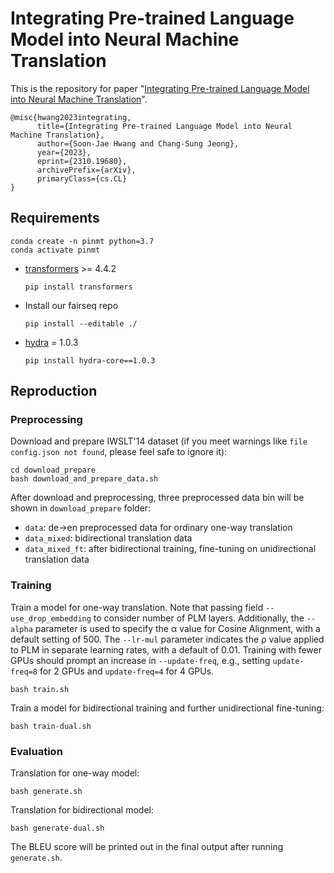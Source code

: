# Integrating Pre-trained Language Model into Neural Machine Translation

This is the repository for paper "[Integrating Pre-trained Language Model into Neural Machine Translation](https://arxiv.org/abs/2310.19680)".
```
@misc{hwang2023integrating,
      title={Integrating Pre-trained Language Model into Neural Machine Translation},
      author={Soon-Jae Hwang and Chang-Sung Jeong},
      year={2023},
      eprint={2310.19680},
      archivePrefix={arXiv},
      primaryClass={cs.CL}
}
```

## Requirements
```
conda create -n pinmt python=3.7
conda activate pinmt
```
* [transformers](https://github.com/huggingface/transformers) >= 4.4.2
  ```
  pip install transformers
  ```
* Install our fairseq repo
  ```
  pip install --editable ./
  ```
* [hydra](https://github.com/facebookresearch/hydra) = 1.0.3
  ```
  pip install hydra-core==1.0.3
  ```

## Reproduction
### Preprocessing
Download and prepare IWSLT'14 dataset (if you meet warnings like `file config.json not found`, please feel safe to ignore it):
```
cd download_prepare
bash download_and_prepare_data.sh
```

After download and preprocessing, three preprocessed data bin will be shown in `download_prepare` folder:
* `data`: de->en preprocessed data for ordinary one-way translation
* `data_mixed`: bidirectional translation data
* `data_mixed_ft`: after bidirectional training, fine-tuning on unidirectional translation data

### Training
Train a model for one-way translation. Note that passing field `--use_drop_embedding` to consider number of PLM layers. Additionally, the `--alpha` parameter is used to specify the α value for Cosine Alignment, with a default setting of 500. The `--lr-mul` parameter indicates the ρ value applied to PLM in separate learning rates, with a default of 0.01. Training with fewer GPUs should prompt an increase in `--update-freq`, e.g., setting `update-freq=8` for 2 GPUs and `update-freq=4` for 4 GPUs.
```
bash train.sh
```

Train a model for bidirectional training and further unidirectional fine-tuning:
```
bash train-dual.sh
```

### Evaluation
Translation for one-way model:
```
bash generate.sh
```
Translation for bidirectional model:
```
bash generate-dual.sh
```

The BLEU score will be printed out in the final output after running `generate.sh`.

